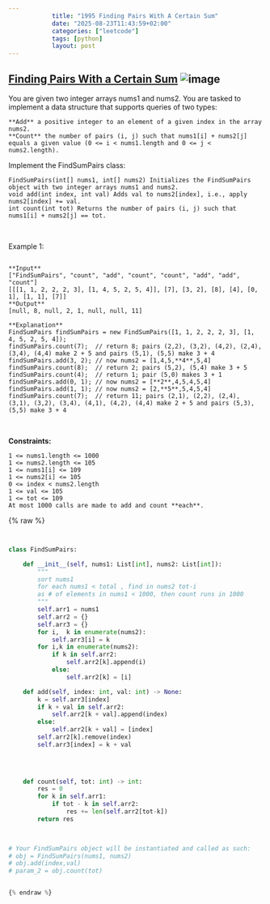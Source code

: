 ```yaml
---
            title: "1995 Finding Pairs With A Certain Sum"
            date: "2025-08-23T11:43:59+02:00"
            categories: ["leetcode"]
            tags: [python]
            layout: post
---
```

            
## [Finding Pairs With a Certain Sum](https://leetcode.com/problems/finding-pairs-with-a-certain-sum) ![image](https://img.shields.io/badge/Difficulty-Medium-orange)

You are given two integer arrays nums1 and nums2. You are tasked to implement a data structure that supports queries of two types:

	**Add** a positive integer to an element of a given index in the array nums2.
	**Count** the number of pairs (i, j) such that nums1[i] + nums2[j] equals a given value (0 <= i < nums1.length and 0 <= j < nums2.length).

Implement the FindSumPairs class:

	FindSumPairs(int[] nums1, int[] nums2) Initializes the FindSumPairs object with two integer arrays nums1 and nums2.
	void add(int index, int val) Adds val to nums2[index], i.e., apply nums2[index] += val.
	int count(int tot) Returns the number of pairs (i, j) such that nums1[i] + nums2[j] == tot.

 

Example 1:

```

**Input**
["FindSumPairs", "count", "add", "count", "count", "add", "add", "count"]
[[[1, 1, 2, 2, 2, 3], [1, 4, 5, 2, 5, 4]], [7], [3, 2], [8], [4], [0, 1], [1, 1], [7]]
**Output**
[null, 8, null, 2, 1, null, null, 11]

**Explanation**
FindSumPairs findSumPairs = new FindSumPairs([1, 1, 2, 2, 2, 3], [1, 4, 5, 2, 5, 4]);
findSumPairs.count(7);  // return 8; pairs (2,2), (3,2), (4,2), (2,4), (3,4), (4,4) make 2 + 5 and pairs (5,1), (5,5) make 3 + 4
findSumPairs.add(3, 2); // now nums2 = [1,4,5,**4**,5,4]
findSumPairs.count(8);  // return 2; pairs (5,2), (5,4) make 3 + 5
findSumPairs.count(4);  // return 1; pair (5,0) makes 3 + 1
findSumPairs.add(0, 1); // now nums2 = [**2**,4,5,4,5,4]
findSumPairs.add(1, 1); // now nums2 = [2,**5**,5,4,5,4]
findSumPairs.count(7);  // return 11; pairs (2,1), (2,2), (2,4), (3,1), (3,2), (3,4), (4,1), (4,2), (4,4) make 2 + 5 and pairs (5,3), (5,5) make 3 + 4

```

 

**Constraints:**

	1 <= nums1.length <= 1000
	1 <= nums2.length <= 105
	1 <= nums1[i] <= 109
	1 <= nums2[i] <= 105
	0 <= index < nums2.length
	1 <= val <= 105
	1 <= tot <= 109
	At most 1000 calls are made to add and count **each**.

{% raw %}


```python


class FindSumPairs:

    def __init__(self, nums1: List[int], nums2: List[int]):
        """
        sort nums1
        for each nums1 < total , find in nums2 tot-i
        as # of elements in nums1 < 1000, then count runs in 1000
        """
        self.arr1 = nums1
        self.arr2 = {}
        self.arr3 = {}
        for i,  k in enumerate(nums2):
            self.arr3[i] = k
        for i,k in enumerate(nums2):
            if k in self.arr2:
                self.arr2[k].append(i)
            else:
                self.arr2[k] = [i]

    def add(self, index: int, val: int) -> None:
        k = self.arr3[index]
        if k + val in self.arr2:
            self.arr2[k + val].append(index)
        else:
            self.arr2[k + val] = [index]
        self.arr2[k].remove(index)
        self.arr3[index] = k + val
        

        

    def count(self, tot: int) -> int:
        res = 0
        for k in self.arr1:
            if tot - k in self.arr2:
                res += len(self.arr2[tot-k])
        return res
        


# Your FindSumPairs object will be instantiated and called as such:
# obj = FindSumPairs(nums1, nums2)
# obj.add(index,val)
# param_2 = obj.count(tot)


{% endraw %}
```
